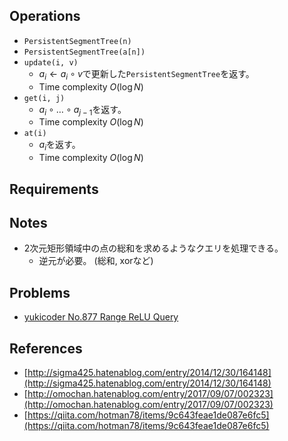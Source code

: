 ## Operations

- `PersistentSegmentTree(n)`
- `PersistentSegmentTree(a[n])`
- `update(i, v)`
	- $a_i \leftarrow a_i \circ v$で更新した`PersistentSegmentTree`を返す。
	- Time complexity $O(\log N$)
- `get(i, j)`
	- $a_i \circ \ldots \circ a_{j-1}$を返す。
	- Time complexity $O(\log N$)
- `at(i)`
	- $a_i$を返す。
	- Time complexity $O(\log N$)

## Requirements

## Notes

- 2次元矩形領域中の点の総和を求めるようなクエリを処理できる。
	- 逆元が必要。 (総和, xorなど)

## Problems

- [yukicoder No.877 Range ReLU Query](https://yukicoder.me/problems/no/877)

## References

- [http://sigma425.hatenablog.com/entry/2014/12/30/164148](http://sigma425.hatenablog.com/entry/2014/12/30/164148)
- [http://omochan.hatenablog.com/entry/2017/09/07/002323](http://omochan.hatenablog.com/entry/2017/09/07/002323)
- [https://qiita.com/hotman78/items/9c643feae1de087e6fc5](https://qiita.com/hotman78/items/9c643feae1de087e6fc5)

